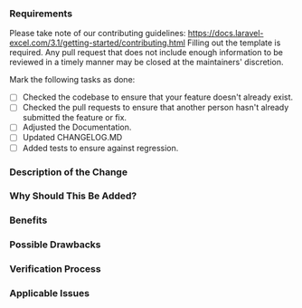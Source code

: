 ### Requirements

Please take note of our contributing guidelines: https://docs.laravel-excel.com/3.1/getting-started/contributing.html
Filling out the template is required. Any pull request that does not include enough information to be reviewed in a timely manner may be closed at the maintainers' discretion.

Mark the following tasks as done:

* [ ] Checked the codebase to ensure that your feature doesn't already exist.
* [ ] Checked the pull requests to ensure that another person hasn't already submitted the feature or fix.
* [ ] Adjusted the Documentation.
* [ ] Updated CHANGELOG.MD
* [ ] Added tests to ensure against regression.

### Description of the Change

<!--

We must be able to understand the design of your change from this description. 
If we can't get a good idea of what the code will be doing from the description here, 
the pull request may be closed at the maintainers' discretion. 
Keep in mind that the maintainer reviewing this PR may not be familiar with or have 
worked with the code here recently, so please walk us through the concepts.

-->

### Why Should This Be Added?

<!-- Explain why this functionality should be added in Laravel-Excel -->

### Benefits

<!-- What benefits will be realized by the code change? -->

### Possible Drawbacks

<!-- What are the possible side-effects or negative impacts (e.g. breaking changes) of the code change? -->

### Verification Process

<!--

What process did you follow to verify that your change has the desired effects?

- How did you verify that all new functionality works as expected?
- How did you verify that all changed functionality works as expected?
- How did you verify that the change has not introduced any regressions?

-->

### Applicable Issues

<!-- Enter any applicable Issues here -->
